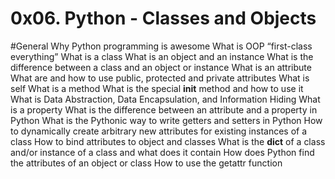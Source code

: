 # 0x06. Python - Classes and Objects

#General
Why Python programming is awesome
What is OOP
“first-class everything”
What is a class
What is an object and an instance
What is the difference between a class and an object or instance
What is an attribute
What are and how to use public, protected and private attributes
What is self
What is a method
What is the special __init__ method and how to use it
What is Data Abstraction, Data Encapsulation, and Information Hiding
What is a property
What is the difference between an attribute and a property in Python
What is the Pythonic way to write getters and setters in Python
How to dynamically create arbitrary new attributes for existing instances of a class
How to bind attributes to object and classes
What is the __dict__ of a class and/or instance of a class and what does it contain
How does Python find the attributes of an object or class
How to use the getattr function
